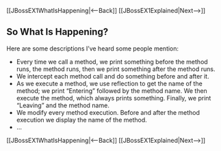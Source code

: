 [[JBossEX1WhatIsHappening|<--Back]] [[JBossEX1Explained|Next-->]]

## So What Is Happening?
Here are some descriptions I’ve heard some people mention:
* Every time we call a method, we print something before the method runs, the method runs, then we print something after the method runs.
* We intercept each method call and do something before and after it.
* As we execute a method, we use reflection to get the name of the method; we print “Entering” followed by the method name. We then execute the method, which always prints something. Finally, we print “Leaving” and the method name.
* We modify every method execution. Before and after the method execution we display the name of the method.
* ...

[[JBossEX1WhatIsHappening|<--Back]] [[JBossEX1Explained|Next-->]]
